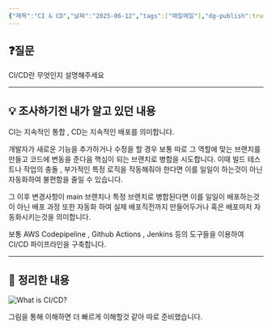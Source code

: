 ```yaml
---
{"제목":"CI & CD","날짜":"2025-06-12","tags":["매일메일"],"dg-publish":true,"permalink":"/매일메일/25년6월/CI & CD/","dgPassFrontmatter":true,"created":"2025-06-11T20:48:45.615+09:00","updated":"2025-06-12T02:46:20.168+09:00"}
---
```


## ❓질문

CI/CD란 무엇인지 설명해주세요

---
## 💡 조사하기전 내가 알고 있던 내용

CI는 지속적인 통합 , CD는 지속적인 배포를 의미합니다.

개발자가 새로운 기능을 추가하거나 수정을 할 경우 보통 따로 그 역할에 맞는 브랜치를 만들고 코드에 변동을 준다음 핵심이 되는 브랜치로 병합을 시도합니다.
이때 빌드 테스트나 작업의 충돌 , 부가적인 특정 로직을 작동해줘야 한다면 이를 일일이 하는것이 아닌
자동화하여 불편함을 줄일 수 있습니다.

그 이후 변경사항이 main 브랜치나 특정 브랜치로 병합된다면 이를 일일이 배포하는것이 아닌 배포 과정 또한 자동화 하여 실제 배포직전까지 만들어두거나 혹은 배포마저 자동화시키는것을 의미합니다.

보통 AWS Codepipeline , Github Actions , Jenkins 등의 도구들을 이용하여 CI/CD 파이프라인을 구축합니다.

---
## 🏫 정리한 내용

![What is CI/CD?](https://cdn2.hubspot.net/hubfs/3937956/CICDBlog.png)

그림을 통해 이해하면 더 빠르게 이해할것 같아 따로 준비했습니다.